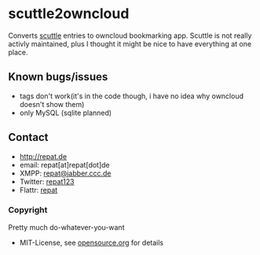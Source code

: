scuttle2owncloud
======
Converts [scuttle](http://sourceforge.net/projects/scuttle/ "scuttle on sourceforge") entries to owncloud bookmarking app.
Scuttle is not really activly maintained, plus I thought it might be nice to have everything at one place.

## Known bugs/issues
* tags don't work(it's in the code though, i have no idea why owncloud doesn't show them)
* only MySQL (sqlite planned)

## Contact
* http://repat.de
* email: repat[at]repat[dot]de
* XMPP: repat@jabber.ccc.de
* Twitter: [repat123](https://twitter.com/repat123 "repat123 on twitter")
* Flattr: [repat](https://flattr.com/profile/repat "repat on flattr")

### Copyright
Pretty much do-whatever-you-want
* MIT-License, see [opensource.org](http://opensource.org/licenses/mit-license.php "opensource.org MIT License") for details

